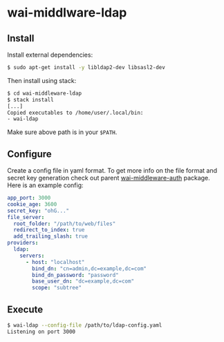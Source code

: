 # wai-middlware-ldap

## Install

Install external dependencies:

```bash
$ sudo apt-get install -y libldap2-dev libsasl2-dev
```

Then install using stack:

```bash
$ cd wai-middleware-ldap
$ stack install
[...]
Copied executables to /home/user/.local/bin:
- wai-ldap
```

Make sure above path is in your `$PATH`.

## Configure

Create a config file in yaml format. To get more info on the file format and
secret key generation check out
parent
[wai-middleware-auth](https://www.stackage.org/package/wai-middleware-auth)
package. Here is an example config:

```yaml
app_port: 3000
cookie_age: 3600
secret_key: "ohG..."
file_server:
  root_folder: "/path/to/web/files"
  redirect_to_index: true
  add_trailing_slash: true
providers:
  ldap:
    servers:
      - host: "localhost"
        bind_dn: "cn=admin,dc=example,dc=com"
        bind_dn_password: "password"
        base_user_dn: "dc=example,dc=com"
        scope: "subtree"
```

## Execute

```bash
$ wai-ldap --config-file /path/to/ldap-config.yaml
Listening on port 3000
```

